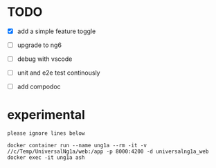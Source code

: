 # TODO

* [x] add a simple feature toggle
* [ ] upgrade to ng6
* [ ] debug with vscode
* [ ] unit and e2e test continously
* [ ] add compodoc


# experimental

```
please ignore lines below

docker container run --name ung1a --rm -it -v //c/Temp/UniversalNg1a/web:/app -p 8000:4200 -d universalng1a_web
docker exec -it ung1a ash
```
